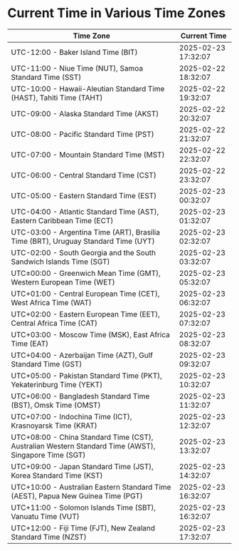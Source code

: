 # Current Time in Various Time Zones

| Time Zone | Current Time |
|-----------|--------------|
| UTC-12:00 - Baker Island Time (BIT) | 2025-02-23 17:32:07 |
| UTC-11:00 - Niue Time (NUT), Samoa Standard Time (SST) | 2025-02-22 18:32:07 |
| UTC-10:00 - Hawaii-Aleutian Standard Time (HAST), Tahiti Time (TAHT) | 2025-02-22 19:32:07 |
| UTC-09:00 - Alaska Standard Time (AKST) | 2025-02-22 20:32:07 |
| UTC-08:00 - Pacific Standard Time (PST) | 2025-02-22 21:32:07 |
| UTC-07:00 - Mountain Standard Time (MST) | 2025-02-22 22:32:07 |
| UTC-06:00 - Central Standard Time (CST) | 2025-02-22 23:32:07 |
| UTC-05:00 - Eastern Standard Time (EST) | 2025-02-23 00:32:07 |
| UTC-04:00 - Atlantic Standard Time (AST), Eastern Caribbean Time (ECT) | 2025-02-23 01:32:07 |
| UTC-03:00 - Argentina Time (ART), Brasília Time (BRT), Uruguay Standard Time (UYT) | 2025-02-23 02:32:07 |
| UTC-02:00 - South Georgia and the South Sandwich Islands Time (SGT) | 2025-02-23 03:32:07 |
| UTC±00:00 - Greenwich Mean Time (GMT), Western European Time (WET) | 2025-02-23 05:32:07 |
| UTC+01:00 - Central European Time (CET), West Africa Time (WAT) | 2025-02-23 06:32:07 |
| UTC+02:00 - Eastern European Time (EET), Central Africa Time (CAT) | 2025-02-23 07:32:07 |
| UTC+03:00 - Moscow Time (MSK), East Africa Time (EAT) | 2025-02-23 08:32:07 |
| UTC+04:00 - Azerbaijan Time (AZT), Gulf Standard Time (GST) | 2025-02-23 09:32:07 |
| UTC+05:00 - Pakistan Standard Time (PKT), Yekaterinburg Time (YEKT) | 2025-02-23 10:32:07 |
| UTC+06:00 - Bangladesh Standard Time (BST), Omsk Time (OMST) | 2025-02-23 11:32:07 |
| UTC+07:00 - Indochina Time (ICT), Krasnoyarsk Time (KRAT) | 2025-02-23 12:32:07 |
| UTC+08:00 - China Standard Time (CST), Australian Western Standard Time (AWST), Singapore Time (SGT) | 2025-02-23 13:32:07 |
| UTC+09:00 - Japan Standard Time (JST), Korea Standard Time (KST) | 2025-02-23 14:32:07 |
| UTC+10:00 - Australian Eastern Standard Time (AEST), Papua New Guinea Time (PGT) | 2025-02-23 16:32:07 |
| UTC+11:00 - Solomon Islands Time (SBT), Vanuatu Time (VUT) | 2025-02-23 16:32:07 |
| UTC+12:00 - Fiji Time (FJT), New Zealand Standard Time (NZST) | 2025-02-23 17:32:07 |
